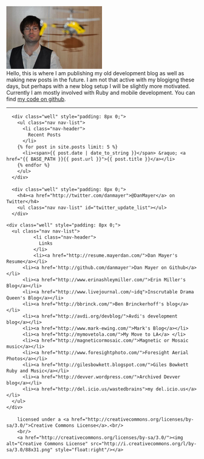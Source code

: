 <img src="/assets/dan_helicopter_sm.jpg" width='50%' />
      <br/>
      Hello, this is where I am publishing my old development blog as well as making new posts in the future. I am not that active with my blogigng these days, but perhaps with a new blog setup I will be slightly more motivated. Currently I am mostly involved with Ruby and mobile development. You can find <a href="http://github.com/danmayer">my code on github</a>.
      <hr/>

      <div class="well" style="padding: 8px 0;">
        <ul class="nav nav-list">
          <li class="nav-header">
            Recent Posts
          </li>
        {% for post in site.posts limit: 5 %}
          <li><span>{{ post.date | date_to_string }}</span> &raquo; <a href="{{ BASE_PATH }}{{ post.url }}">{{ post.title }}</a></li>
        {% endfor %}
        </ul>
      </div>

      <div class="well" style="padding: 8px 0;">
        <h4><a href="http://twitter.com/danmayer">@DanMayer</a> on Twitter</h4>
        <ul class="nav nav-list" id="twitter_update_list"></ul>
      </div>
<script type="text/javascript" src="http://twitter.com/javascripts/blogger.js">
</script>
<script type="text/javascript" src="http://twitter.com/statuses/user_timeline/danmayer.json?callback=twitterCallback2&count=3">
</script>

    <div class="well" style="padding: 8px 0;">
      <ul class="nav nav-list">
              <li class="nav-header">
                Links
              </li>
              <li><a href="http://resume.mayerdan.com/">Dan Mayer's Resume</a></li>
	      <li><a href='http://github.com/danmayer'>Dan Mayer on Github</a></li>
	      <li><a href="http://www.erinashleymiller.com/">Erin Miller's Blog</a></li>
	      <li><a href="http://www.livejournal.com/~idq">Inscrutable Drama Queen's Blog</a></li>
	      <li><a href="http://bbrinck.com/">Ben Brinckerhoff's blog</a></li>
	      <li><a href="http://avdi.org/devblog/">Avdi's development blog</a></li>
	      <li><a href="http://www.mark-ewing.com/">Mark's Blog</a></li>
	      <li><a href="http://mymovetola.com/">My Move to LA</a> </li>
	      <li><a href="http://magneticormosaic.com/">Magnetic or Mosaic music</a></li>
	      <li><a href="http://www.foresightphoto.com/">Foresight Aerial Photos</a></li>
	      <li><a href="http://gilesbowkett.blogspot.com/">Giles Bowkett Ruby and Music</a></li>
	      <li><a href="http://devver.wordpress.com/">Archived Devver blog</a></li>
	      <li><a href="http://del.icio.us/wastedbrains">my del.icio.us</a></li>
      </ul>
    </div>

        licensed under a <a href="http://creativecommons.org/licenses/by-sa/3.0/">Creative Commons License</a>.<br/>
        <br/>
        <a href="http://creativecommons.org/licenses/by-sa/3.0/"><img alt="Creative Commons License" src="http://i.creativecommons.org/l/by-sa/3.0/88x31.png" style="float:right"/></a>